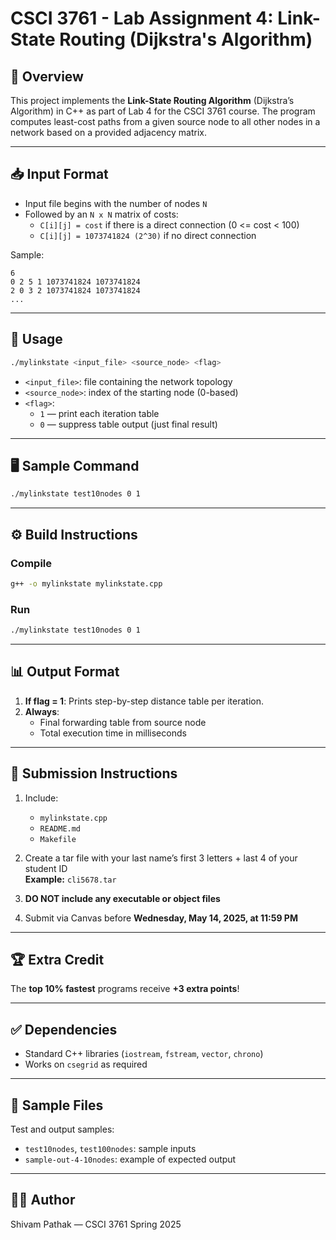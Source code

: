 # CSCI 3761 - Lab Assignment 4: Link-State Routing (Dijkstra's Algorithm)

## 📌 Overview

This project implements the **Link-State Routing Algorithm** (Dijkstra’s Algorithm) in C++ as part of Lab 4 for the CSCI 3761 course. The program computes least-cost paths from a given source node to all other nodes in a network based on a provided adjacency matrix.

---

## 📥 Input Format

- Input file begins with the number of nodes `N`
- Followed by an `N x N` matrix of costs:
  - `C[i][j] = cost` if there is a direct connection (0 <= cost < 100)
  - `C[i][j] = 1073741824 (2^30)` if no direct connection

Sample:
```
6
0 2 5 1 1073741824 1073741824
2 0 3 2 1073741824 1073741824
...
```

---

## 🚀 Usage

```bash
./mylinkstate <input_file> <source_node> <flag>
```

- `<input_file>`: file containing the network topology
- `<source_node>`: index of the starting node (0-based)
- `<flag>`:
  - `1` — print each iteration table
  - `0` — suppress table output (just final result)

---

## 🖥️ Sample Command

```bash
./mylinkstate test10nodes 0 1
```

---

## ⚙️ Build Instructions

### Compile

```bash
g++ -o mylinkstate mylinkstate.cpp
```

### Run

```bash
./mylinkstate test10nodes 0 1
```

---

## 📊 Output Format

1. **If flag = 1**: Prints step-by-step distance table per iteration.
2. **Always**:
   - Final forwarding table from source node
   - Total execution time in milliseconds

---

## 📝 Submission Instructions

1. Include:
   - `mylinkstate.cpp`
   - `README.md`
   - `Makefile`

2. Create a tar file with your last name’s first 3 letters + last 4 of your student ID  
   **Example:** `cli5678.tar`

3. **DO NOT include any executable or object files**

4. Submit via Canvas before **Wednesday, May 14, 2025, at 11:59 PM**

---

## 🏆 Extra Credit

The **top 10% fastest** programs receive **+3 extra points**!

---

## ✅ Dependencies

- Standard C++ libraries (`iostream`, `fstream`, `vector`, `chrono`)
- Works on `csegrid` as required

---

## 📁 Sample Files

Test and output samples:
- `test10nodes`, `test100nodes`: sample inputs
- `sample-out-4-10nodes`: example of expected output

---

## 👨‍💻 Author

Shivam Pathak — CSCI 3761 Spring 2025
